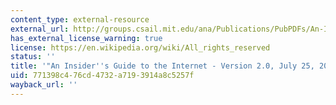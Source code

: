 ```yaml
---
content_type: external-resource
external_url: http://groups.csail.mit.edu/ana/Publications/PubPDFs/An-Insiders-Guide-to-the-Internet.pdf
has_external_license_warning: true
license: https://en.wikipedia.org/wiki/All_rights_reserved
status: ''
title: '"An Insider''s Guide to the Internet - Version 2.0, July 25, 2004." (PDF)'
uid: 771398c4-76cd-4732-a719-3914a8c5257f
wayback_url: ''
---
```

